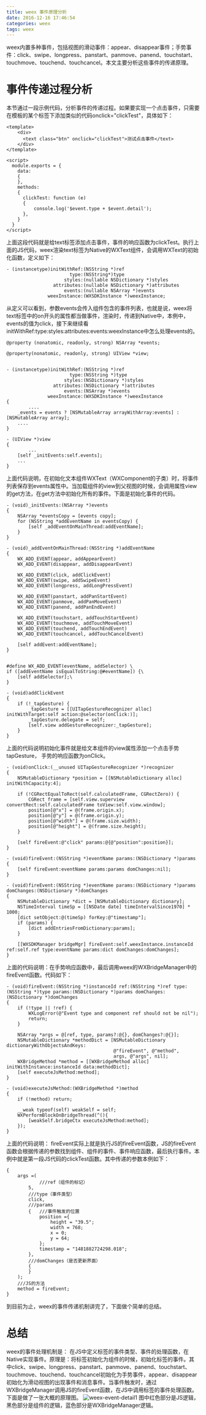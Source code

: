 ```yaml
---
title: weex 事件原理分析
date: 2016-12-16 17:46:54
categories: weex
tags: weex
---
```

weex内置多种事件，包括视图的滑动事件：appear、disappear事件；手势事件：click、swipe、longpress、panstart、panmove、panend、touchstart、touchmove、touchend、touchcancel。本文主要分析这些事件的传递原理。
<!--more-->

# 事件传递过程分析 

本节通过一段示例代码，分析事件的传递过程。如果要实现一个点击事件，只需要在模板的某个标签下添加类似的代码onclick="clickTest"，具体如下：

	<template>
	    <div>
	      <text class="btn" onclick="clickTest">测试点击事件</text>
	    </div>
	</template>
	
	<script>
	  module.exports = {
	    data: 
	    {
	    },
	    methods: 
	    {
	      clickTest: function (e) 
	      {
	          console.log('$event.type + $event.detail');
	      },
	    }
	  }
	</script>

上面这段代码就是给text标签添加点击事件，事件的响应函数为clickTest。执行上面的JS代码，weex渲染text标签为Native的WXText组件，会调用WXText的初始化函数，定义如下：

	- (instancetype)initWithRef:(NSString *)ref
	                       type:(NSString*)type
	                     styles:(nullable NSDictionary *)styles
	                 attributes:(nullable NSDictionary *)attributes
	                     events:(nullable NSArray *)events
	               weexInstance:(WXSDKInstance *)weexInstance;
               
从定义可以看到，参数events会传入组件包含的事件列表，也就是说，weex将text标签中的on开头的属性都当做事件，渲染时，传递到Native中，本例中，events的值为click，接下来继续看initWithRef:type:styles:attributes:events:weexInstance中怎么处理events的。

	@property (nonatomic, readonly, strong) NSArray *events;
	
	@property(nonatomic, readonly, strong) UIView *view;
	
	
	- (instancetype)initWithRef:(NSString *)ref
	                       type:(NSString *)type
	                     styles:(NSDictionary *)styles
	                 attributes:(NSDictionary *)attributes
	                     events:(NSArray *)events
	               weexInstance:(WXSDKInstance *)weexInstance
	{
			....
	    _events = events ? [NSMutableArray arrayWithArray:events] : [NSMutableArray array];
	    ....     
	}
	
	- (UIView *)view
	{
			...
	    [self _initEvents:self.events];
	    ...
	}

上面代码说明，在初始化文本组件WXText（WXComponent的子类）时，将事件列表保存到events属性中。当加载组件的view到父视图的时候，会调用属性view的get方法，在get方法中初始化所有的事件。下面是初始化事件的代码。

	- (void)_initEvents:(NSArray *)events
	{
	    NSArray *eventsCopy = [events copy];
	    for (NSString *addEventName in eventsCopy) {
	        [self _addEventOnMainThread:addEventName];
	    }
	}
	
	- (void)_addEventOnMainThread:(NSString *)addEventName
	{
	    WX_ADD_EVENT(appear, addAppearEvent)
	    WX_ADD_EVENT(disappear, addDisappearEvent)
	    
	    WX_ADD_EVENT(click, addClickEvent)
	    WX_ADD_EVENT(swipe, addSwipeEvent)
	    WX_ADD_EVENT(longpress, addLongPressEvent)
	    
	    WX_ADD_EVENT(panstart, addPanStartEvent)
	    WX_ADD_EVENT(panmove, addPanMoveEvent)
	    WX_ADD_EVENT(panend, addPanEndEvent)
	    
	    WX_ADD_EVENT(touchstart, addTouchStartEvent)
	    WX_ADD_EVENT(touchmove, addTouchMoveEvent)
	    WX_ADD_EVENT(touchend, addTouchEndEvent)
	    WX_ADD_EVENT(touchcancel, addTouchCancelEvent)
	    
	    [self addEvent:addEventName];
	}
	
	
	#define WX_ADD_EVENT(eventName, addSelector) \
	if ([addEventName isEqualToString:@#eventName]) {\
	    [self addSelector];\
	}
	
	- (void)addClickEvent
	{
	    if (!_tapGesture) {
	        _tapGesture = [[UITapGestureRecognizer alloc] initWithTarget:self action:@selector(onClick:)];
	        _tapGesture.delegate = self;
	        [self.view addGestureRecognizer:_tapGesture];
	    }
	}

上面的代码说明初始化事件就是给文本组件的view属性添加一个点击手势tapGesture， 手势的响应函数为onClick。

	- (void)onClick:(__unused UITapGestureRecognizer *)recognizer
	{
	    NSMutableDictionary *position = [[NSMutableDictionary alloc] initWithCapacity:4];
	    
	    if (!CGRectEqualToRect(self.calculatedFrame, CGRectZero)) {
	        CGRect frame = [self.view.superview convertRect:self.calculatedFrame toView:self.view.window];
	        position[@"x"] = @(frame.origin.x);
	        position[@"y"] = @(frame.origin.y);
	        position[@"width"] = @(frame.size.width);
	        position[@"height"] = @(frame.size.height);
	    }
	
	    [self fireEvent:@"click" params:@{@"position":position}];
	}
	
	- (void)fireEvent:(NSString *)eventName params:(NSDictionary *)params
	{
	    [self fireEvent:eventName params:params domChanges:nil];
	}
	
	- (void)fireEvent:(NSString *)eventName params:(NSDictionary *)params domChanges:(NSDictionary *)domChanges
	{
	    NSMutableDictionary *dict = [NSMutableDictionary dictionary];
	    NSTimeInterval timeSp = [[NSDate date] timeIntervalSince1970] * 1000;
	    [dict setObject:@(timeSp) forKey:@"timestamp"];
	    if (params) {
	        [dict addEntriesFromDictionary:params];
	    }
	    
	    [[WXSDKManager bridgeMgr] fireEvent:self.weexInstance.instanceId ref:self.ref type:eventName params:dict domChanges:domChanges];
	}

上面的代码说明：在手势响应函数中，最后调用weex的WXBridgeManager中的fireEvent函数。代码如下：

	- (void)fireEvent:(NSString *)instanceId ref:(NSString *)ref type:(NSString *)type params:(NSDictionary *)params domChanges:(NSDictionary *)domChanges
	{
	    if (!type || !ref) {
	        WXLogError(@"Event type and component ref should not be nil");
	        return;
	    }
	    
	    NSArray *args = @[ref, type, params?:@{}, domChanges?:@{}];
	    NSMutableDictionary *methodDict = [NSMutableDictionary dictionaryWithObjectsAndKeys:
	                                       @"fireEvent", @"method",
	                                       args, @"args", nil];
	    WXBridgeMethod *method = [[WXBridgeMethod alloc] initWithInstance:instanceId data:methodDict];
	    [self executeJsMethod:method];
	}
	
	- (void)executeJsMethod:(WXBridgeMethod *)method
	{
	    if (!method) return;
	    
	    __weak typeof(self) weakSelf = self;
	    WXPerformBlockOnBridgeThread(^(){
	        [weakSelf.bridgeCtx executeJsMethod:method];
	    });
	}
上面的代码说明： fireEvent实际上就是执行JS的fireEvent函数，JS的fireEvent函数会根据传递的参数找到组件、组件的事件、事件响应函数，最后执行事件。本例中就是第一段JS代码的clickTest函数。其中传递的参数本例如下：

	{
	    args =(
	    		///ref（组件的标记）
	        5, 
	        ///type（事件类型）
	        click, 
	        ///params   
	        {   ///事件触发的位置
	            position ={
	                height = "39.5";
	                width = 768;
	                x = 0;
	                y = 64;
	            };
	            timestamp = "1481882724298.018";
	        },
	        ///domChanges（是否更新界面）
	        {
	        }
	    );
	    ///JS的方法
	    method = fireEvent;
	}
	
到目前为止，weex的事件传递机制讲完了，下面做个简单的总结。

# 总结
weex的事件处理机制是： 在JS中定义标签的事件类型、事件的处理函数，在Native实现事件。原理是：将标签初始化为组件的时候，初始化标签的事件。其中click、swipe、longpress、panstart、panmove、panend、touchstart、touchmove、touchend、touchcancel初始化为手势事件，appear、disappear初始化为滑动视图的出现事件和消息事件。当事件触发时，通过WXBridgeManager调用JS的fireEvent函数，在JS中调用标签的事件处理函数。下面是做了一张大概的原理图。
![weex-event-detail1](http://of685p9vy.bkt.clouddn.com/weex-event-detail1.png) 
图中红色部分是JS逻辑，黑色部分是组件的逻辑，蓝色部分是WXBridgeManager逻辑。

 